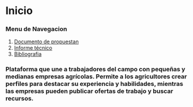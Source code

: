 # Inicio

### Menu de Navegacion
1. [Documento de propuestan](propuesta.md)
2. [Informe técnico](tecnico.md)
3. [Bibliografia](bibliografica.md)

### Plataforma que une a trabajadores del campo con pequeñas y medianas empresas agrícolas. Permite a los agricultores crear perfiles para destacar su experiencia y habilidades, mientras las empresas pueden publicar ofertas de trabajo y buscar recursos.

